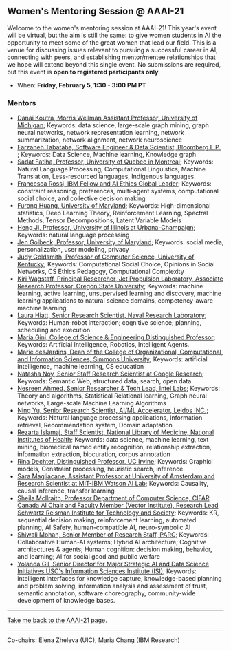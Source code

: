 ## Women's Mentoring Session @ AAAI-21

Welcome to the women's mentoring session at AAAI-21! This year's event will be virtual, but the aim is still the same: to give women students in AI the opportunity to meet some of the great women that lead our field. This is a venue for discussing issues relevant to pursuing a successful career in AI, connecting with peers, and establishing mentor/mentee relationships that we hope will extend beyond this single event. No submissions are required, but this event is **open to registered participants only**.

- When: **Friday, February 5, 1:30 - 3:00 PM PT**

### Mentors
* [Danai Koutra, Morris Wellman Assistant Professor, University of Michigan](https://web.eecs.umich.edu/~dkoutra/); Keywords: data science, large-scale graph mining, graph neural networks, network representation learning, network summarization, network alignment, network neuroscience 
* [Farzaneh Tabataba, Software Engineer & Data Scientist, Bloomberg L.P. ](https://www.linkedin.com/in/farzaneh-tabataba-a3202aa8/); Keywords: Data Science, Machine learning, Knowledge graph
* [Sadat Fatiha, Professor, University of Quebec in Montreal](https://scholar.google.com/citations?hl=fr&user=KSdsq6AAAAAJ&view_op=list_works&sortby=pubdate); Keywords: Natural Language Processing,  Computational Linguistics, Machine Translation, Less-resourced languages, Indigenous languages.
* [Francesca Rossi, IBM Fellow and AI Ethics Global Leader](https://researcher.watson.ibm.com/researcher/view.php?person=ibm-Francesca.Rossi2); Keywords: constraint reasoning, preferences, multi-agent systems, computational social choice, and collective decision making
* [Furong Huang, University of Maryland](https://furong-huang.com/); Keywords: High-dimensional statistics, Deep Learning Theory, Reinforcement Learning, Spectral Methods, Tensor Decompositions, Latent Variable Models
* [Heng Ji, Professor, University of Illinois at Urbana-Champaign](http://blender.cs.illinois.edu/hengji.html); Keywords: natural language processing
* [Jen Golbeck, Professor, University of Maryland](http://www.cs.umd.edu/~golbeck); Keywords: social media, personalization, user modeling, privacy
* [Judy Goldsmith, Professor of Computer Science, University of Kentucky](http://www.cs.uky.edu/~goldsmit); Keywords: Computational Social Choice, Opinions in Social Networks, CS Ethics Pedagogy, Computational Complexity
* [Kiri Wagstaff, Principal Researcher, Jet Propulsion Laboratory, Associate Research Professor, Oregon State University](https://www.wkiri.com/); Keywords: machine learning, active learning, unsupervised learning and discovery, machine learning applications to natural science domains, competency-aware machine learning
* [Laura Hiatt, Senior Research Scientist, Naval Research Laboratory](https://sites.google.com/site/lahiatt/home); Keywords: Human-robot interaction; cognitive science; planning, scheduling and execution
* [Maria Gini, College of Science & Engineering Distinguished Professor](https://www-users.cs.umn.edu/~gini/); Keywords: Artificial Intelligence, Robotics, Intelligent Agents.
* [Marie desJardins, Dean of the College of Organizational, Computational, and Information Sciences, Simmons University](https://www.simmons.edu/academics/faculty/marie-desjardins); Keywords: artificial intelligence, machine learning, CS education
* [Natasha Noy, Senior Staff Research Scientist at Google Research](https://research.google/people/NatalyaNoy/); Keywords: Semantic Web, structured data, search, open data
* [Nesreen Ahmed, Senior Researcher & Tech Lead, Intel Labs](http://nesreenahmed.com); Keywords: Theory and algorithms, Statistical Relational learning, Graph neural networks, Large-scale Machine Learning Algorithms
* [Ning Yu, Senior Research Scientist, AI/ML Accelerator, Leidos INC.](https://www.linkedin.com/in/ningyu7/); Keywords: Natural language processing applications, Information retrieval, Recommendation system, Domain adaptation
* [Rezarta Islamaj, Staff Scientist, National Library of Medicine, National Institutes of Health](https://scholar.google.com/citations?user=WWpGXYEAAAAJ&hl=en); Keywords: data science, machine learning, text mining, biomedical named entity recognition, relationship extraction, information extraction, biocuration, corpus annotation
* [Rina Dechter, Distinguished Professor, UC Irvine](https://www.ics.uci.edu/~dechter/index.html); Keywords: Graphicl models, Constraint processing, heuristic search, inference.
* [Sara Magliacane, Assistant Professor at University of Amsterdam and Research Scientist at MIT-IBM Watson AI Lab](https://smaglia.wordpress.com); Keywords: Causality, causal inference, transfer learning
* [Sheila McIlraith, Professor Department of Computer Science, CIFAR Canada AI Chair and Faculty Member (Vector Institute), Research Lead Schwartz Reisman Institute for Technology and Society](http://www.cs.toronto.edu/~sheila); Keywords: KR, sequential decision making, reinforcement learning, automated planning,  AI Safety, human-compatible AI, neuro-symbolic AI
* [Shiwali Mohan, Senior Member of Research Staff, PARC](https://www.shiwali.me/); Keywords: Collaborative Human-AI systems; Hybrid AI architecture; Cognitive architectures & agents; Human cognition: decision making, behavior, and learning; AI for social good and public welfare
* [Yolanda Gil, Senior Director for Major Strategic AI and Data Science Initiatives USC's Information Sciences Institute (ISI)](https://www.isi.edu/~gil/); Keywords: intelligent interfaces for knowledge capture, knowledge-based planning and problem solving, information analysis and assessment of trust, semantic annotation, software choreography, community-wide development of knowledge bases. 

***

[Take me back to the AAAI-21 page](https://aaai.org/Conferences/AAAI-21/).

*** 

Co-chairs: Elena Zheleva (UIC), Maria Chang (IBM Research)
